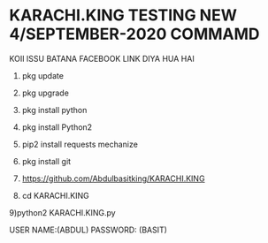 # KARACHI.KING TESTING NEW 4/SEPTEMBER-2020 COMMAMD
KOII ISSU BATANA FACEBOOK LINK DIYA HUA HAI

1) pkg update

2) pkg upgrade

3) pkg install python

4) pkg install Python2

5) pip2 install requests mechanize

6) pkg install git

7) https://github.com/Abdulbasitking/KARACHI.KING

8) cd KARACHI.KING

9)python2 KARACHI.KING.py

USER NAME:(ABDUL)
PASSWORD: (BASIT)
